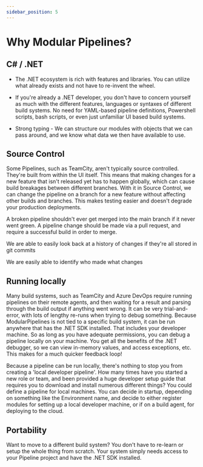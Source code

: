 ```yaml
---
sidebar_position: 5
---
```


# Why Modular Pipelines?

## C# / .NET

- The .NET ecosystem is rich with features and libraries. You can utilize what already exists and not have to re-invent the wheel.

- If you're already a .NET developer, you don't have to concern yourself as much with the different features, languages or syntaxes of different build systems. No need for YAML-based pipeline definitions, Powershell scripts, bash scripts, or even just unfamiliar UI based build systems.

- Strong typing - We can structure our modules with objects that we can pass around, and we know what data we then have available to use.

## Source Control

Some Pipelines, such as TeamCity, aren't typically source controlled. They're built from within the UI itself. This means that making changes for a new feature that isn't released yet has to happen globally, which can cause build breakages between different branches. With it in Source Control, we can change the pipeline on a branch for a new feature without affecting other builds and branches. This makes testing easier and doesn't degrade your production deployments.

A broken pipeline shouldn't ever get merged into the main branch if it never went green. A pipeline change should be made via a pull request, and require a successful build in order to merge.

We are able to easily look back at a history of changes if they're all stored in git commits

We are easily able to identify who made what changes

## Running locally

Many build systems, such as TeamCity and Azure DevOps require running pipelines on their remote agents, and then waiting for a result and parsing through the build output if anything went wrong. It can be very trial-and-error, with lots of lengthy re-runs when trying to debug something.
Because ModularPipelines is not tied to a specific build system, it can be run anywhere that has the .NET SDK installed. That includes your developer machine. So as long as you have adequate permissions, you can debug a pipeline locally on your machine. You get all the benefits of the .NET debugger, so we can view in-memory values, and access exceptions, etc. This makes for a much quicker feedback loop!

Because a pipeline can be run locally, there's nothing to stop you from creating a 'local developer pipeline'.
How many times have you started a new role or team, and been provided a huge developer setup guide that requires you to download and install numerous different things? You could define a pipeline for local machines. You can decide in startup, depending on something like the Environment name, and decide to either register modules for setting up a local developer machine, or if on a build agent, for deploying to the cloud.

## Portability

Want to move to a different build system? You don't have to re-learn or setup the whole thing from scratch. Your system simply needs access to your Pipeline project and have the .NET SDK installed.